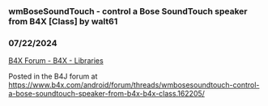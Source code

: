 ### wmBoseSoundTouch - control a Bose SoundTouch speaker from B4X [Class] by walt61
### 07/22/2024
[B4X Forum - B4X - Libraries](https://www.b4x.com/android/forum/threads/162206/)

Posted in the B4J forum at <https://www.b4x.com/android/forum/threads/wmbosesoundtouch-control-a-bose-soundtouch-speaker-from-b4x-b4x-class.162205/>